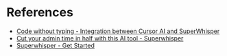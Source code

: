 # References

- [Code without typing - Integration between Cursor AI and SuperWhisper](https://rolloutit.net/code-without-typing-integration-between-cursor-ai-and-superwhisper/)
- [Cut your admin time in half with this AI tool - Superwhisper](https://www.youtube.com/watch?v=8eUqgEZxqYc)
- [Superwhisper - Get Started](https://superwhisper.com/docs/get-started/introduction)
